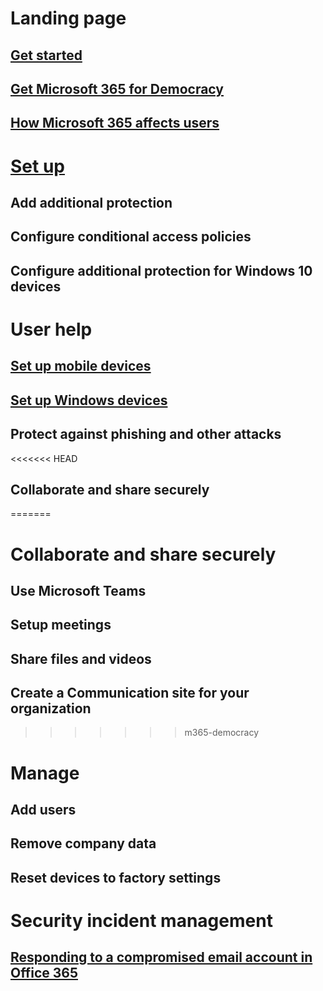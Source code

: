 # Landing page
## [Get started](microsoft-365-democracy-overview.md)
## [Get Microsoft 365 for Democracy](get-microsoft-365-democracy.md)
## [How Microsoft 365 affects users](m365-democracy-users.md)
# [Set up](../business/set-up.md?toc=/microsoft-365/democracy/toc.json)
## Add additional protection 
## Configure conditional access policies
## Configure additional protection for Windows 10 devices 
# User help
## [Set up mobile devices](../business/set-up-mobile-devices.md?toc=/microsoft-365/democracy/toc.json)
## [Set up Windows devices](../business/set-up-windows-devices.md?toc=/microsoft-365/democracy/toc.json)
## Protect against phishing and other attacks
<<<<<<< HEAD
## Collaborate and share securely
=======

# Collaborate and share securely
## Use Microsoft Teams
## Setup meetings
## Share files and videos
## Create a Communication site for your organization

>>>>>>> m365-democracy
# Manage
## Add users
## Remove company data
## Reset devices to factory settings
# Security incident management
## [Responding to a compromised email account in Office 365](https://docs.microsoft.com/en-us/Office365/SecurityCompliance/responding-to-a-compromised-email-account)